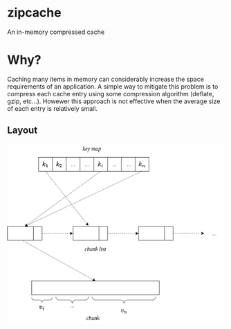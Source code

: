 # zipcache
An in-memory compressed cache

# Why?

Caching many items in memory can considerably increase the space requirements of an application. A simple way to mitigate this problem is to compress each cache entry using some compression algorithm (deflate, gzip, etc...). Howewer this approach is not effective when the average size of each entry is relatively small.

## Layout

<p align="center">
  <img src="./diagram.png" />
</p>